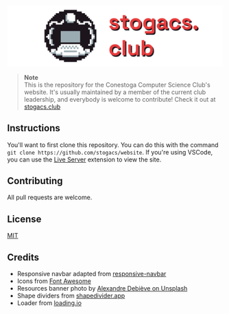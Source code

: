 ![stogacs.club](./banner.png)

> **Note**  
> This is the repository for the Conestoga Computer Science Club's website. It's usually maintained by a member of the current club leadership, and everybody is welcome to contribute! Check it out at [stogacs.club](https://stogacs.club)

## Instructions

You'll want to first clone this repository. You can do this with the command `git clone https://github.com/stogacs/website`. If you're using VSCode, you can use the [Live Server](https://marketplace.visualstudio.com/items?itemName=ritwickdey.LiveServer) extension to view the site.

## Contributing
All pull requests are welcome.

## License
[MIT](https://choosealicense.com/licenses/mit/)

## Credits
- Responsive navbar adapted from [responsive-navbar](https://github.com/ART3MISTICAL/responsive-navbar/)
- Icons from [Font Awesome](https://fontawesome.com/)
- Resources banner photo by [Alexandre Debiève on Unsplash](https://unsplash.com/photos/FO7JIlwjOtU)
- Shape dividers from [shapedivider.app](https://www.shapedivider.app/)
- Loader from [loading.io](https://loading.io/css/)
  
